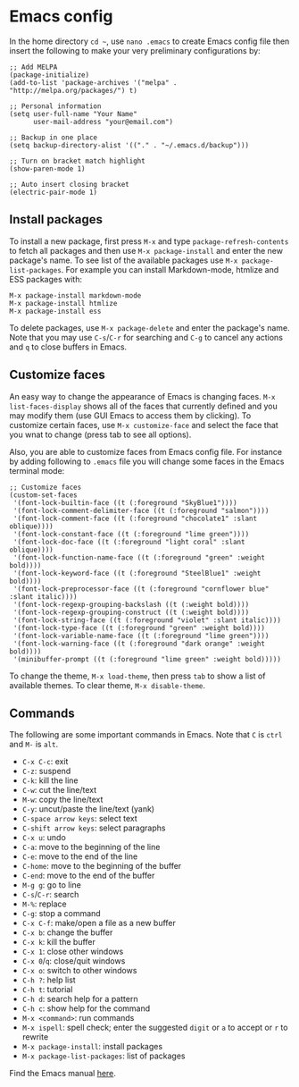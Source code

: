 # Emacs config

In the home directory `cd ~`, use `nano .emacs` to create Emacs config file then insert the following to make your
very preliminary configurations by: 
```
;; Add MELPA
(package-initialize)
(add-to-list 'package-archives '("melpa" . "http://melpa.org/packages/") t)

;; Personal information
(setq user-full-name "Your Name"
      user-mail-address "your@email.com")

;; Backup in one place
(setq backup-directory-alist '(("." . "~/.emacs.d/backup")))

;; Turn on bracket match highlight
(show-paren-mode 1)

;; Auto insert closing bracket
(electric-pair-mode 1)
```

## Install packages
To install a new package, first press `M-x` and type `package-refresh-contents` to fetch all packages and then use 
`M-x package-install` and enter the new package's name. To see list of the available packages use `M-x package-list-packages`. For example you can install Markdown-mode, htmlize and ESS packages with:
```
M-x package-install markdown-mode
M-x package-install htmlize
M-x package-install ess
```

To delete packages, use `M-x package-delete` and enter the package's name. Note that you may use `C-s`/`C-r` for searching and 
`C-g` to cancel any actions and `q` to close buffers in Emacs. 

## Customize faces
An easy way to change the appearance of Emacs is changing faces. `M-x list-faces-display` shows all of the faces that currently defined and you may modify them (use GUI Emacs to access them by clicking). To customize certain faces, use `M-x customize-face` and select the face that you wnat to change (press tab to see all options).

Also, you are able to customize faces from Emacs config file. For instance by adding following to `.emacs` file you will change some faces in the Emacs terminal mode:
```
;; Customize faces
(custom-set-faces
 '(font-lock-builtin-face ((t (:foreground "SkyBlue1"))))
 '(font-lock-comment-delimiter-face ((t (:foreground "salmon"))))
 '(font-lock-comment-face ((t (:foreground "chocolate1" :slant oblique))))
 '(font-lock-constant-face ((t (:foreground "lime green"))))
 '(font-lock-doc-face ((t (:foreground "light coral" :slant oblique))))
 '(font-lock-function-name-face ((t (:foreground "green" :weight bold))))
 '(font-lock-keyword-face ((t (:foreground "SteelBlue1" :weight bold))))
 '(font-lock-preprocessor-face ((t (:foreground "cornflower blue" :slant italic))))
 '(font-lock-regexp-grouping-backslash ((t (:weight bold))))
 '(font-lock-regexp-grouping-construct ((t (:weight bold))))
 '(font-lock-string-face ((t (:foreground "violet" :slant italic))))
 '(font-lock-type-face ((t (:foreground "green" :weight bold))))
 '(font-lock-variable-name-face ((t (:foreground "lime green"))))
 '(font-lock-warning-face ((t (:foreground "dark orange" :weight bold))))
 '(minibuffer-prompt ((t (:foreground "lime green" :weight bold)))))
 ```

To change the theme, `M-x load-theme`, then press `tab` to show a list of available themes. To clear theme, `M-x disable-theme`.

## Commands
The following are some important commands in Emacs. Note that `C` is `ctrl` and `M-` is `alt`.

- `C-x C-c`: exit
- `C-z`: suspend
- `C-k`: kill the line
- `C-w`: cut the line/text 
- `M-w`: copy the line/text
- `C-y`: uncut/paste the line/text (yank)
- `C-space arrow keys`: select text
- `C-shift arrow keys`: select paragraphs
- `C-x u`: undo
- `C-a`: move to the beginning of the line
- `C-e`: move to the end of the line
- `C-home`: move to the beginning of the buffer
- `C-end`: move to the end of the buffer
- `M-g g`: go to line
- `C-s`/`C-r`: search
- `M-%`: replace
- `C-g`: stop a command
- `C-x C-f`: make/open a file as a new buffer
- `C-x b`: change the buffer
- `C-x k`: kill the buffer
- `C-x 1`: close other windows
- `C-x 0`/`q`: close/quit windows
- `C-x o`: switch to other windows
- `C-h ?`: help list
- `C-h t`: tutorial 
- `C-h d`: search help for a pattern
- `C-h c`: show help for the command
- `M-x <command>`: run commands
- `M-x ispell`: spell check; enter the suggested `digit` or `a` to accept or `r` to rewrite
- `M-x package-install`: install packages 
- `M-x package-list-packages`: list of packages

Find the Emacs manual [here](https://www.gnu.org/software/emacs/manual/html_node/emacs/index.html).

